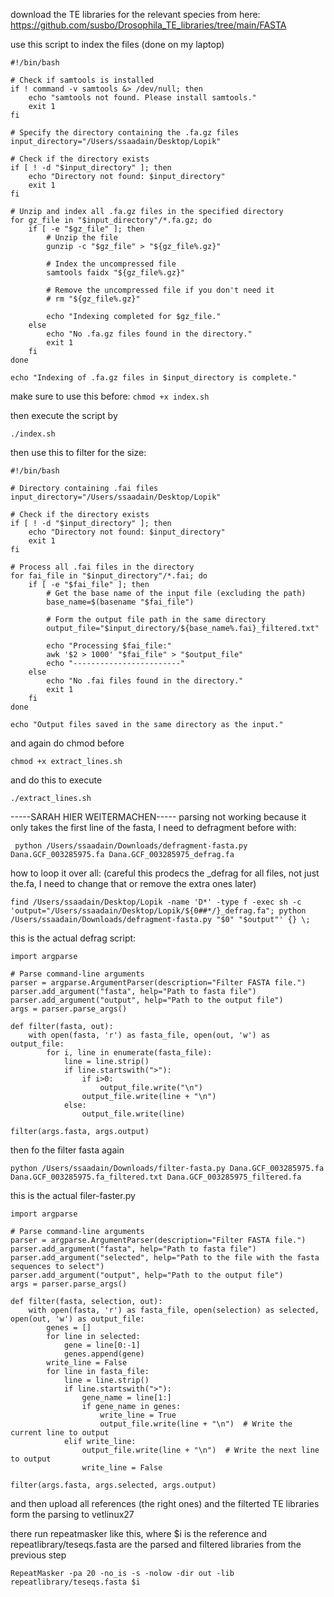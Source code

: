 download the TE libraries for the relevant species from here:
https://github.com/susbo/Drosophila_TE_libraries/tree/main/FASTA

use this script to index the files (done on my laptop)
```
#!/bin/bash

# Check if samtools is installed
if ! command -v samtools &> /dev/null; then
    echo "samtools not found. Please install samtools."
    exit 1
fi

# Specify the directory containing the .fa.gz files
input_directory="/Users/ssaadain/Desktop/Lopik"

# Check if the directory exists
if [ ! -d "$input_directory" ]; then
    echo "Directory not found: $input_directory"
    exit 1
fi

# Unzip and index all .fa.gz files in the specified directory
for gz_file in "$input_directory"/*.fa.gz; do
    if [ -e "$gz_file" ]; then
        # Unzip the file
        gunzip -c "$gz_file" > "${gz_file%.gz}"

        # Index the uncompressed file
        samtools faidx "${gz_file%.gz}"

        # Remove the uncompressed file if you don't need it
        # rm "${gz_file%.gz}"

        echo "Indexing completed for $gz_file."
    else
        echo "No .fa.gz files found in the directory."
        exit 1
    fi
done

echo "Indexing of .fa.gz files in $input_directory is complete."

```

make sure to use this before:
```chmod +x index.sh```

then execute the script by
```
./index.sh
```


then use this to filter for the size:

```
#!/bin/bash

# Directory containing .fai files
input_directory="/Users/ssaadain/Desktop/Lopik"

# Check if the directory exists
if [ ! -d "$input_directory" ]; then
    echo "Directory not found: $input_directory"
    exit 1
fi

# Process all .fai files in the directory
for fai_file in "$input_directory"/*.fai; do
    if [ -e "$fai_file" ]; then
        # Get the base name of the input file (excluding the path)
        base_name=$(basename "$fai_file")
        
        # Form the output file path in the same directory
        output_file="$input_directory/${base_name%.fai}_filtered.txt"
        
        echo "Processing $fai_file:"
        awk '$2 > 1000' "$fai_file" > "$output_file"
        echo "------------------------"
    else
        echo "No .fai files found in the directory."
        exit 1
    fi
done

echo "Output files saved in the same directory as the input."

````

and again do chmod before
```
chmod +x extract_lines.sh
```

and do this to execute
```
./extract_lines.sh
```


-----SARAH HIER WEITERMACHEN-----
parsing not working because it only takes the first line of the fasta, I need to defragment before with:

```
 python /Users/ssaadain/Downloads/defragment-fasta.py Dana.GCF_003285975.fa Dana.GCF_003285975_defrag.fa
```

how to loop it over all:
(careful this prodecs the _defrag for all files, not just the.fa, I need to change that or remove the extra ones later)
```
find /Users/ssaadain/Desktop/Lopik -name 'D*' -type f -exec sh -c 'output="/Users/ssaadain/Desktop/Lopik/${0##*/}_defrag.fa"; python /Users/ssaadain/Downloads/defragment-fasta.py "$0" "$output"' {} \;
```

this is the actual defrag script:
```
import argparse

# Parse command-line arguments
parser = argparse.ArgumentParser(description="Filter FASTA file.")
parser.add_argument("fasta", help="Path to fasta file")
parser.add_argument("output", help="Path to the output file")
args = parser.parse_args()

def filter(fasta, out):
    with open(fasta, 'r') as fasta_file, open(out, 'w') as output_file:
        for i, line in enumerate(fasta_file):
            line = line.strip()
            if line.startswith(">"):
                if i>0:
                    output_file.write("\n")
                output_file.write(line + "\n")
            else:
                output_file.write(line)

filter(args.fasta, args.output)
```

then fo the filter fasta again
```
python /Users/ssaadain/Downloads/filter-fasta.py Dana.GCF_003285975.fa Dana.GCF_003285975.fa_filtered.txt Dana.GCF_003285975_filtered.fa
```

this is the actual filer-faster.py
```
import argparse

# Parse command-line arguments
parser = argparse.ArgumentParser(description="Filter FASTA file.")
parser.add_argument("fasta", help="Path to fasta file")
parser.add_argument("selected", help="Path to the file with the fasta sequences to select")
parser.add_argument("output", help="Path to the output file")
args = parser.parse_args()

def filter(fasta, selection, out):
    with open(fasta, 'r') as fasta_file, open(selection) as selected, open(out, 'w') as output_file:
        genes = []
        for line in selected:
            gene = line[0:-1]
            genes.append(gene)
        write_line = False
        for line in fasta_file:
            line = line.strip()
            if line.startswith(">"):
                gene_name = line[1:]
                if gene_name in genes:
                    write_line = True
                    output_file.write(line + "\n")  # Write the current line to output
            elif write_line:
                output_file.write(line + "\n")  # Write the next line to output
                write_line = False

filter(args.fasta, args.selected, args.output)
```
and then upload all references (the right ones) and the filterted TE libraries form the parsing to vetlinux27

there run repeatmasker like this, where $i is the reference and repeatlibrary/teseqs.fasta are the parsed and filtered libraries from the previous step
```
RepeatMasker -pa 20 -no_is -s -nolow -dir out -lib repeatlibrary/teseqs.fasta $i
```





